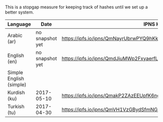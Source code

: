 This is a stopgap measure for keeping track of hashes until we set up a better system.

| Language | Date | IPNS Hash | IPFS Hash |
|--|--|--|--|
| Arabic (ar) | no snapshot yet | https://ipfs.io/ipns/QmNayrUbrwPYQ9hKk9YevbebUDrrfgQboi2BfsuKmuZEjC | |  
| English (en) | no snapshot yet | https://ipfs.io/ipns/QmdJiuMWp2FxyaerfLrtdLF6Nr1EWpL7dPAxA9oKSPYYgV | |  
| Simple English (simple) | | | https://ipfs.io/ipfs/QmU2TE8ym8rBAMwzaanZ3SbVtBJY4R7oX2uN1fca4JAnrD |
| Kurdish (ku) | 2017-05-10 | https://ipfs.io/ipns/QmakP2ZAzEEUpfK6ng2tKHCM56cdEDXDBX2aV5EtPvqpHm | https://ipfs.io/ipfs/QmWY4KZXKTuspGSwYVDNbNLLZcmSiQ63Mdmz7eRd4KzBbb |
| Turkish (tu) | 2017-04-30 | https://ipfs.io/ipns/QmVH1VzGBydSfmNG7rmdDjAeBZ71UVeEahVbNpFQtwZK8W | https://ipfs.io/ipfs/QmT5NvUtoM5nWFfrQdVrFtvGfKFmG7AHE8P34isapyhCxX |  
